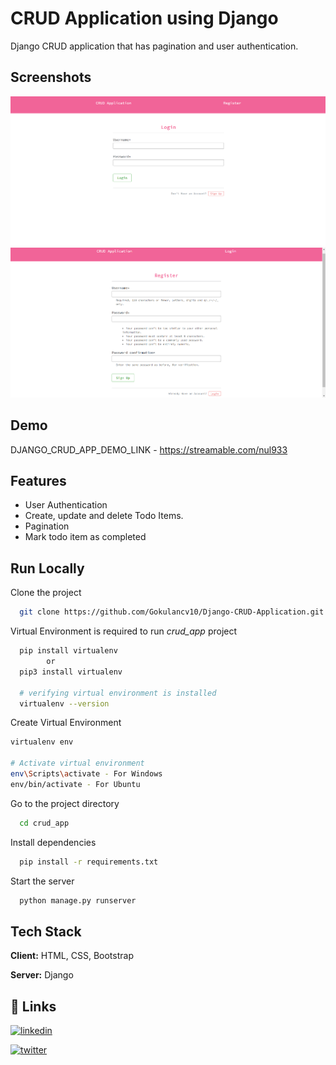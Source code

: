 
# CRUD Application using Django

Django CRUD application that has pagination and user authentication.


## Screenshots

![Login Page](media/login_page.png)
![User Registration Page](media/register_page.png)


## Demo

DJANGO_CRUD_APP_DEMO_LINK - https://streamable.com/nul933


## Features

- User Authentication
- Create, update and delete Todo Items.
- Pagination
- Mark todo item as completed

  
## Run Locally

Clone the project

```bash
  git clone https://github.com/Gokulancv10/Django-CRUD-Application.git
```

Virtual Environment is required to run *crud_app* project
```bash
  pip install virtualenv
        or
  pip3 install virtualenv

  # verifying virtual environment is installed
  virtualenv --version
```

Create Virtual Environment
```bash
virtualenv env

# Activate virtual environment
env\Scripts\activate - For Windows
env/bin/activate - For Ubuntu
```

Go to the project directory

```bash
  cd crud_app
```

Install dependencies

```bash
  pip install -r requirements.txt
```

Start the server

```bash
  python manage.py runserver
```


## Tech Stack

**Client:** HTML, CSS, Bootstrap

**Server:** Django


## 🔗 Links
[![linkedin](https://img.shields.io/badge/linkedin-0A66C2?style=for-the-badge&logo=linkedin&logoColor=white)](https://www.linkedin.com/in/gokulan-cv/)

[![twitter](https://img.shields.io/badge/twitter-1DA1F2?style=for-the-badge&logo=twitter&logoColor=white)](https://twitter.com/cvgokulan1)
